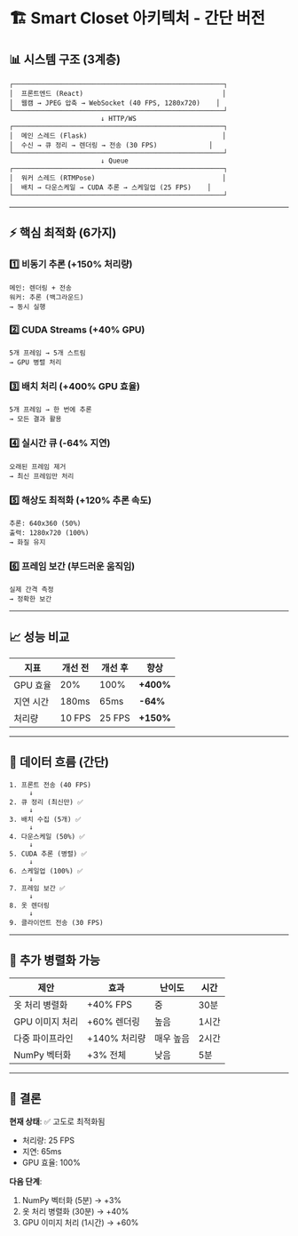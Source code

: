 # 🏗️ Smart Closet 아키텍처 - 간단 버전

## 📊 시스템 구조 (3계층)

```
┌─────────────────────────────────────────────────────┐
│  프론트엔드 (React)                                   │
│  웹캠 → JPEG 압축 → WebSocket (40 FPS, 1280x720)    │
└─────────────────────────────────────────────────────┘
                       ↓ HTTP/WS
┌─────────────────────────────────────────────────────┐
│  메인 스레드 (Flask)                                  │
│  수신 → 큐 정리 → 렌더링 → 전송 (30 FPS)             │
└─────────────────────────────────────────────────────┘
                       ↓ Queue
┌─────────────────────────────────────────────────────┐
│  워커 스레드 (RTMPose)                                │
│  배치 → 다운스케일 → CUDA 추론 → 스케일업 (25 FPS)    │
└─────────────────────────────────────────────────────┘
```

---

## ⚡ 핵심 최적화 (6가지)

### 1️⃣ **비동기 추론** (+150% 처리량)
```
메인: 렌더링 + 전송
워커: 추론 (백그라운드)
→ 동시 실행
```

### 2️⃣ **CUDA Streams** (+40% GPU)
```
5개 프레임 → 5개 스트림
→ GPU 병렬 처리
```

### 3️⃣ **배치 처리** (+400% GPU 효율)
```
5개 프레임 → 한 번에 추론
→ 모든 결과 활용
```

### 4️⃣ **실시간 큐** (-64% 지연)
```
오래된 프레임 제거
→ 최신 프레임만 처리
```

### 5️⃣ **해상도 최적화** (+120% 추론 속도)
```
추론: 640x360 (50%)
출력: 1280x720 (100%)
→ 화질 유지
```

### 6️⃣ **프레임 보간** (부드러운 움직임)
```
실제 간격 측정
→ 정확한 보간
```

---

## 📈 성능 비교

| 지표 | 개선 전 | 개선 후 | 향상 |
|------|---------|---------|------|
| GPU 효율 | 20% | 100% | **+400%** |
| 지연 시간 | 180ms | 65ms | **-64%** |
| 처리량 | 10 FPS | 25 FPS | **+150%** |

---

## 🔄 데이터 흐름 (간단)

```
1. 프론트 전송 (40 FPS)
     ↓
2. 큐 정리 (최신만) ✅
     ↓
3. 배치 수집 (5개) ✅
     ↓
4. 다운스케일 (50%) ✅
     ↓
5. CUDA 추론 (병렬) ✅
     ↓
6. 스케일업 (100%) ✅
     ↓
7. 프레임 보간 ✅
     ↓
8. 옷 렌더링
     ↓
9. 클라이언트 전송 (30 FPS)
```

---

## 🚀 추가 병렬화 가능

| 제안 | 효과 | 난이도 | 시간 |
|------|------|--------|------|
| 옷 처리 병렬화 | +40% FPS | 중 | 30분 |
| GPU 이미지 처리 | +60% 렌더링 | 높음 | 1시간 |
| 다중 파이프라인 | +140% 처리량 | 매우 높음 | 2시간 |
| NumPy 벡터화 | +3% 전체 | 낮음 | 5분 |

---

## 🎯 결론

**현재 상태**: ✅ 고도로 최적화됨
- 처리량: 25 FPS
- 지연: 65ms
- GPU 효율: 100%

**다음 단계**: 
1. NumPy 벡터화 (5분) → +3%
2. 옷 처리 병렬화 (30분) → +40%
3. GPU 이미지 처리 (1시간) → +60%

